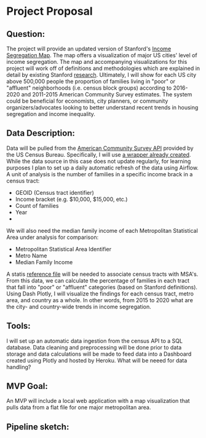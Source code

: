 # Project Proposal

## Question:
The project will provide an updated version of Stanford's [Income Segregation Map](https://inequality.stanford.edu/income-segregation-maps). The map offers a visualization of major US cities' level of income segregation. The map and accompanying visualizations for this project will work off of definitions and methodologies which are explained in detail by existing Stanford [research](https://cepa.stanford.edu/sites/default/files/the%20continuing%20increase%20in%20income%20segregation%20march2016.pdf). Ultimately, I will show for each US city above 500,000 people the proportion of families living in "poor" or "affluent" neighborhoods (i.e. census block groups) according to 2016-2020 and 2011-2015 American Community Survey estimates. The system could be beneficial for economists, city planners, or community organizers/advocates looking to better understand recent trends in housing segregation and income inequality.

## Data Description:
Data will be pulled from the [American Community Survey API](https://www.census.gov/data/developers/data-sets.html) provided by the US Census Bureau. Specifically, I will use [a wrapper already created](https://github.com/datamade/census). While the data source in this case does not update regularly, for learning purposes I plan to set up a daily automatic refresh of the data using Airflow. A unit of analysis is the number of families in a specific income brack in a census tract:
* GEOID (Census tract identifier)
* Income bracket (e.g. $10,000, $15,000, etc.)
* Count of families
* Year 
* 

We will also need the median family income of each Metropolitan Statistical Area under analysis for comparison:
* Metropolitan Statistical Area Identifier 
* Metro Name
* Median Family Income

A statis [reference file](https://www.census.gov/geographies/reference-files/time-series/demo/metro-micro/delineation-files.html) will be needed to associate census tracts with MSA's.  From this data, we can calculate the percentage of families in each tract that fall into "poor" or "affluent" categories (based on Stanford definitions).  Using Dash Plotly, I will visualize the findings for each census tract, metro area, and country as a whole. In other words, from 2015 to 2020 what are the city- and country-wide trends in income segregation. 

## Tools:
I will set up an automatic data ingestion from the census API to a SQL database. Data cleaning and preprocessing will be done prior to data storage and data calculations will be made to feed data into a Dashboard created using Plotly and hosted by Heroku. What will be neeed for data handling? 

## MVP Goal:

An MVP will include a local web application with a map visualization that pulls data from a flat file for one major metropolitan area. 

## Pipeline sketch:
